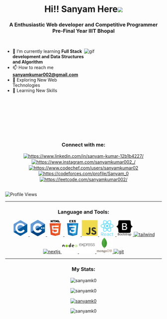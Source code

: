 <h1 align="center">Hi!! Sanyam Here<img src="https://media.giphy.com/media/hvRJCLFzcasrR4ia7z/giphy.gif" width="30px"/></h1>
<h3 align="center">A Enthusiastic Web developer and Competitive Programmer Pre-Final Year IIIT Bhopal</h3>

</br>

<!-- Simpsons GIF -->
<p>
  <img align="right" src="https://media.giphy.com/media/RwLDkna2fN3fG/giphy.gif" alt="gif" width="250" height="250"/>
</p>

<!-- About Me -->
- :footprints: I’m currently learning **Full Stack development and Data Structures and Algorithm**
- :mailbox: How to reach me **sanyamkumar002@gmail.com**
- :telescope: Exploring New Web Technologies
- :seedling: Learning New Skills

</br></br></br></br></br></br></br>

<p align="center">
  <h3 align="center">Connect with me:</h3>
  <p align="center">
<a href="https://www.linkedin.com/in/sanyam-kumar-12b1b4227/" target="blank">
  <img
    align="center"
    src="https://raw.githubusercontent.com/rahuldkjain/github-profile-readme-generator/master/src/images/icons/Social/linked-in-alt.svg"
    alt="https://www.linkedin.com/in/sanyam-kumar-12b1b4227/"
    height="40"
    width="50"
  />
</a>
<a href="https://www.instagram.com/sanyamkumar002_/" target="blank">
  <img
    align="center"
    src="https://raw.githubusercontent.com/rahuldkjain/github-profile-readme-generator/master/src/images/icons/Social/instagram.svg"
    alt="https://www.instagram.com/sanyamkumar002_/"
    height="40"
    width="50"
  />
</a>
<a href="https://www.codechef.com/users/sanyamkumar02" target="blank">
  <img
    align="center"
    src="https://cdn.jsdelivr.net/npm/simple-icons@3.1.0/icons/codechef.svg"
    alt="https://www.codechef.com/users/sanyamkumar02"
    height="40"
    width="50"
  />
</a>
<a href="https://codeforces.com/profile/Sanyam_0" target="blank">
  <img
    align="center"
    src="https://raw.githubusercontent.com/rahuldkjain/github-profile-readme-generator/master/src/images/icons/Social/codeforces.svg"
    alt="https://codeforces.com/profile/Sanyam_0"
    height="40"
    width="50"
  />
</a>
<a href="https://leetcode.com/sanyamkumar002/" target="blank">
  <img
    align="center"
    src="https://raw.githubusercontent.com/rahuldkjain/github-profile-readme-generator/master/src/images/icons/Social/leet-code.svg"
    alt="https://leetcode.com/sanyamkumar002/"
    height="40"
    width="50"
  />
</a>
  </p>
</p>

</br>

<!-- Profile Views -->
<img src="https://komarev.com/ghpvc/?username=sanyamk0&style=flat-square&color=blue" alt="Profile Views"/> 

---

<p align="center">
  <h3 align="center">Language and Tools:</h3>
  <p align="center">
<a href="https://www.cprogramming.com/" target="_blank" rel="noreferrer">
  <img
    src="https://raw.githubusercontent.com/devicons/devicon/master/icons/c/c-original.svg"
    alt="c"
    width="52"
    height="52"
  />
</a>
<a href="https://www.w3schools.com/cpp/" target="_blank" rel="noreferrer">
  <img
    src="https://raw.githubusercontent.com/devicons/devicon/master/icons/cplusplus/cplusplus-original.svg"
    alt="cplusplus"
    width="52"
    height="52"
  />
</a>
<a href="https://www.w3.org/html/" target="_blank" rel="noreferrer">
  <img
    src="https://raw.githubusercontent.com/devicons/devicon/master/icons/html5/html5-original-wordmark.svg"
    alt="html5"
    width="52"
    height="52"
  />
</a>
<a href="https://www.w3schools.com/css/" target="_blank" rel="noreferrer">
  <img
    src="https://raw.githubusercontent.com/devicons/devicon/master/icons/css3/css3-original-wordmark.svg"
    alt="css3"
    width="52"
    height="52"
  />
</a>
<a href="https://developer.mozilla.org/en-US/docs/Web/JavaScript" target="_blank" rel="noreferrer"
>
  <img
    src="https://raw.githubusercontent.com/devicons/devicon/master/icons/javascript/javascript-original.svg"
    alt="javascript"
    width="52"
    height="52"
  />
</a>
<a href="https://reactjs.org/" target="_blank" rel="noreferrer">
  <img
    src="https://raw.githubusercontent.com/devicons/devicon/master/icons/react/react-original-wordmark.svg"
    alt="react"
    width="52"
    height="52"
  />
</a>
<a href="https://getbootstrap.com" target="_blank" rel="noreferrer">
  <img
    src="https://raw.githubusercontent.com/devicons/devicon/master/icons/bootstrap/bootstrap-plain-wordmark.svg"
    alt="bootstrap"
    width="52"
    height="52"
  />
</a>
<a href="https://tailwindcss.com/" target="_blank" rel="noreferrer">
  <img
    src="https://www.vectorlogo.zone/logos/tailwindcss/tailwindcss-icon.svg"
    alt="tailwind"
    width="52"
    height="52"
  />
</a>
<a href="https://nextjs.org/" target="_blank" rel="noreferrer">
  <img
    src="https://cdn.worldvectorlogo.com/logos/nextjs-2.svg"
    alt="nextjs"
    width="52"
    height="40"
  />
</a>
<a href="https://nodejs.org" target="_blank" rel="noreferrer">
  <img
    src="https://raw.githubusercontent.com/devicons/devicon/master/icons/nodejs/nodejs-original-wordmark.svg"
    alt="nodejs"
    width="52"
    height="52"
  />
</a>
<a href="https://expressjs.com" target="_blank" rel="noreferrer">
  <img
    src="https://raw.githubusercontent.com/devicons/devicon/master/icons/express/express-original-wordmark.svg"
    alt="express"
    width="52"
    height="52"
  />
</a>
<a href="https://www.mongodb.com/" target="_blank" rel="noreferrer">
  <img
    src="https://raw.githubusercontent.com/devicons/devicon/master/icons/mongodb/mongodb-original-wordmark.svg"
    alt="mongodb"
    width="52"
    height="52"
  />
</a>
<a href="https://git-scm.com/" target="_blank" rel="noreferrer">
  <img
    src="https://www.vectorlogo.zone/logos/git-scm/git-scm-icon.svg"
    alt="git"
    width="52"
    height="52"
  />
</a>
  </p>
</p>
  
---

<h3 align="center">My Stats:</h3>
<div align="center">
  <p align="center">
    <img
      align="center"
      src="http://github-readme-streak-stats.herokuapp.com?user=sanyamk0&theme=transparent&border_radius=5"
      alt="sanyamk0"
    />
  </p>
</div>
<div align="center">
  <p align="center">
    <img
      align="center"
      src="https://github-readme-stats.vercel.app/api?username=sanyamk0&show_icons=true&locale=en&theme=nightowl"
      alt="sanyamk0"
    />
  </p>
</div>
<div align="center">
  <p align="center">
    <a href="https://github.com/ryo-ma/github-profile-trophy">
      <img
        align="center"
        src="https://github-profile-trophy.vercel.app/?username=sanyamk0&theme=darkhub"
        alt="sanyamk0"
      />
    </a>
  </p>
</div>
<div align="center">
  <p align="center">
    <img
      align="center"
      src="https://github-readme-stats.vercel.app/api/top-langs?username=sanyamk0&show_icons=true&locale=en&layout=compact&theme=nightowl"
      alt="sanyamk0"
    />
  </p>
</div>
